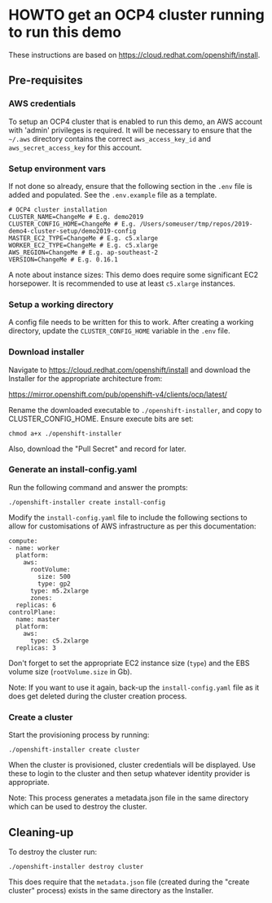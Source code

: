 # HOWTO get an OCP4 cluster running to run this demo

These instructions are based on https://cloud.redhat.com/openshift/install.

## Pre-requisites

### AWS credentials

To setup an OCP4 cluster that is enabled to run this demo, an AWS account with 'admin' privileges is required. It will be necessary to ensure that the `~/.aws` directory contains the correct `aws_access_key_id` and `aws_secret_access_key` for this account.

### Setup environment vars

If not done so already, ensure that the following section in the `.env` file is added and populated. See the `.env.example` file as a template.

```
# OCP4 cluster installation
CLUSTER_NAME=ChangeMe # E.g. demo2019
CLUSTER_CONFIG_HOME=ChangeMe # E.g. /Users/someuser/tmp/repos/2019-demo4-cluster-setup/demo2019-config
MASTER_EC2_TYPE=ChangeMe # E.g. c5.xlarge
WORKER_EC2_TYPE=ChangeMe # E.g. c5.xlarge
AWS_REGION=ChangeMe # E.g. ap-southeast-2
VERSION=ChangeMe # E.g. 0.16.1
```

A note about instance sizes: This demo does require some significant EC2 horsepower. It is recommended to use at least `c5.xlarge` instances.

### Setup a working directory

A config file needs to be written for this to work. After creating a working directory, update the `CLUSTER_CONFIG_HOME` variable in the `.env` file.

### Download installer

Navigate to https://cloud.redhat.com/openshift/install and download the Installer for the appropriate architecture from:

https://mirror.openshift.com/pub/openshift-v4/clients/ocp/latest/

Rename the downloaded executable to `./openshift-installer`, and copy to CLUSTER_CONFIG_HOME. Ensure execute bits are set:

`chmod a+x ./openshift-installer`

Also, download the "Pull Secret" and record for later.

### Generate an install-config.yaml

Run the following command and answer the prompts:

`./openshift-installer create install-config`

Modify the `install-config.yaml` file to include the following sections to allow for customisations of AWS infrastructure as per this documentation:

```
compute:
- name: worker
  platform:
    aws:
      rootVolume:
        size: 500
        type: gp2
      type: m5.2xlarge
      zones:
  replicas: 6
controlPlane:
  name: master
  platform:
    aws:
      type: c5.2xlarge
  replicas: 3
```

Don't forget to set the appropriate EC2 instance size (`type`) and the EBS volume size (`rootVolume.size` in Gb).

Note: If you want to use it again, back-up the `install-config.yaml` file as it does get deleted during the cluster creation process.

### Create a cluster

Start the provisioning process by running:

`./openshift-installer create cluster`

When the cluster is provisioned, cluster credentials will be displayed. Use these to login to the cluster and then setup whatever identity provider is appropriate.

Note: This process generates a metadata.json file in the same directory which can be used to destroy the cluster. 

## Cleaning-up

To destroy the cluster run:

`./openshift-installer destroy cluster`

This does require that the `metadata.json` file (created during the "create cluster" process) exists in the same directory as the Installer.